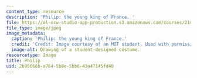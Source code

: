 ```yaml
---
content_type: resource
description: 'Philip: the young king of France. '
file: https://ol-ocw-studio-app-production.s3.amazonaws.com/courses/21m-732-beginning-costume-design-and-construction-fall-2008/2b95666ba7645b8e5bb643a47145fd40_philip.jpg
file_type: image/jpeg
image_metadata:
  caption: 'Philip: the young king of France.'
  credit: 'Credit: Image courtesy of an MIT student. Used with permission.'
  image-alt: Drawing of a student-designed costume.
resourcetype: Image
title: Philip
uid: 2b95666b-a764-5b8e-5bb6-43a47145fd40
---
```

